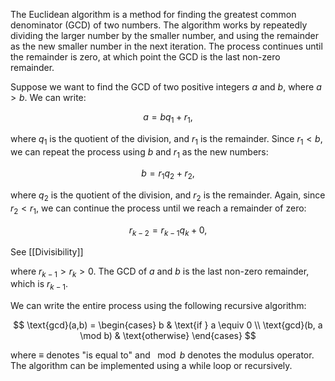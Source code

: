 The Euclidean algorithm is a method for finding the greatest common denominator (GCD) of two numbers. The algorithm works by repeatedly dividing the larger number by the smaller number, and using the remainder as the new smaller number in the next iteration. The process continues until the remainder is zero, at which point the GCD is the last non-zero remainder.

Suppose we want to find the GCD of two positive integers $a$ and $b$, where $a > b$. We can write:

$$
a = bq_1 + r_1,
$$

where $q_1$ is the quotient of the division, and $r_1$ is the remainder. Since $r_1 < b$, we can repeat the process using $b$ and $r_1$ as the new numbers:

$$
b = r_1q_2 + r_2,
$$

where $q_2$ is the quotient of the division, and $r_2$ is the remainder. Again, since $r_2 < r_1$, we can continue the process until we reach a remainder of zero:

$$
r_{k-2} = r_{k-1}q_k + 0,
$$

See [[Divisibility]]

where $r_{k-1} > r_k > 0$. The GCD of $a$ and $b$ is the last non-zero remainder, which is $r_{k-1}$.


We can write the entire process using the following recursive algorithm:

$$
\text{gcd}(a,b) = 
\begin{cases}
b & \text{if } a \equiv 0 \\
\text{gcd}(b, a \mod b) & \text{otherwise}
\end{cases}
$$

where $\equiv$ denotes "is equal to" and $\mod{b}$  denotes the modulus operator. The algorithm can be implemented using a while loop or recursively.
